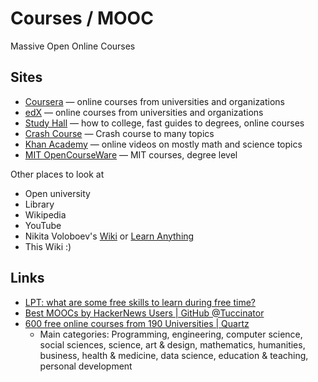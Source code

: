 # Courses / MOOC

Massive Open Online Courses

## Sites

- [Coursera](https://www.coursera.org/) — online courses from universities and
  organizations
- [edX](https://www.edx.org/) — online courses from universities and
  organizations
- [Study Hall](https://gostudyhall.com/) — how to college, fast guides to
  degrees, online courses
- [Crash Course](https://thecrashcourse.com/) — Crash course to many topics
- [Khan Academy](https://www.khanacademy.org/) — online videos on mostly math
  and science topics
- [MIT OpenCourseWare](https://ocw.mit.edu/) — MIT courses, degree level

Other places to look at

- Open university
- Library
- Wikipedia
- YouTube
- Nikita Voloboev's [Wiki](https://wiki.nikiv.dev/) or
  [Learn Anything](https://learn-anything.xyz/)
- This Wiki :)

## Links

- [LPT: what are some free skills to learn during free time?](https://www.reddit.com/r/LifeProTips/comments/13fogsf/lpt_what_are_some_free_skills_to_learn_during/)
- [Best MOOCs by HackerNews Users | GitHub @Tuccinator](https://github.com/Tuccinator/hn-moocs)
- [600 free online courses from 190 Universities | Quartz](https://qz.com/1437623/600-free-online-courses-you-can-take-from-universities-worldwide)
  - Main categories: Programming, engineering, computer science, social
    sciences, science, art & design, mathematics, humanities, business, health &
    medicine, data science, education & teaching, personal development

